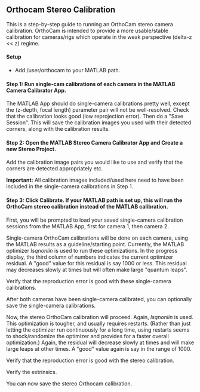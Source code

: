 ## Orthocam Stereo Calibration

This is a step-by-step guide to running an OrthoCam stereo camera calibration. OrthoCam is intended to provide a more usable/stable calibration for cameras/rigs which operate in the weak perspective (delta-z << z) regime.

#### Setup

* Add <APT>/user/orthocam to your MATLAB path. 

#### Step 1: Run single-cam calibrations of each camera in the MATLAB Camera Calibrator App.
The MATLAB App should do single-camera calibrations pretty well, except the (z-depth, focal length) parameter pair will not be well-resolved. Check that the calibration looks good (low reprojection error). Then do a "Save Session". This will save the calibration images you used with their detected corners, along with the calibration results.

#### Step 2: Open the MATLAB Stereo Camera Calibrator App and Create a new Stereo Project.
Add the calibration image pairs you would like to use and verify that the corners are detected appropriately etc.

**Important:** All calibration images included/used here need to have been included in the single-camera calibrations in Step 1.

#### Step 3: Click Calibrate. If your MATLAB path is set up, this will run the OrthoCam stereo calibration instead of the MATLAB calibration.

First, you will be prompted to load your saved single-camera calibration sessions from the MATLAB App, first for camera 1, then camera 2.

Single-camera OrthoCam calibrations will be done on each camera, using the MATLAB results as a guideline/starting point. Currently, the MATLAB optimizer *lsqnonlin* is used to run these optimizations. In the progress display, the third column of numbers indicates the current optimizer residual. A "good" value for this residual is say 1000 or less. This residual may decreases slowly at times but will often make large "quantum leaps".  

Verify that the reproduction error is good with these single-camera calibrations.

After both cameras have been single-camera calibrated, you can optionally save the single-camera calibrations.

Now, the stereo OrthoCam calibration will proceed. Again, *lsqnonlin* is used. This optimization is tougher, and usually requires restarts. (Rather than just letting the optimizer run continuously for a long time, using restarts seems to shock/randomize the optimizer and provides for a faster overall optimization.) Again, the residual will decrease slowly at times and will make large leaps at other times. A "good" value again is say in the range of 1000.

Verify that the reproduction error is good with the stereo calibration. 

Verify the extrinsics.

You can now save the stereo Orthocam calibration. 

